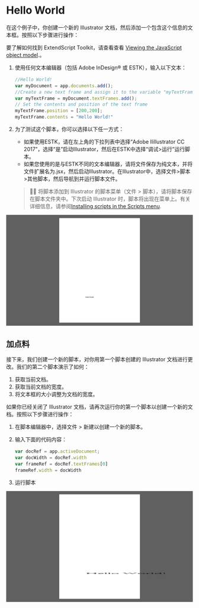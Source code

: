 # Hello World

在这个例子中，你创建一个新的 Illustrator 文档，然后添加一个包含这个信息的文本框。按照以下步骤进行操作：

要了解如何找到 ExtendScript Toolkit，请查看查看 [Viewing the JavaScript object model](/ai-script_learn/note/1.Introduction/4.查看对象模型).。

1. 使用任何文本编辑器（包括 Adobe InDesign® 或 ESTK），输入以下文本：

   ```js
   //Hello World!
   var myDocument = app.documents.add();
   //Create a new text frame and assign it to the variable "myTextFrame"
   var myTextFrame = myDocument.textFrames.add();
   // Set the contents and position of the text frame
   myTextFrame.position = [200,200];
   myTextFrame.contents = "Hello World!"
   ```

2. 为了测试这个脚本，你可以选择以下任一方式：

   - 如果使用ESTK，请在左上角的下拉列表中选择“Adobe llillustrator CC 2017”，选择“是”启动Illustrator，然后在ESTK中选择“调试>运行”运行脚本。
   - 如果您使用的是与ESTK不同的文本编辑器，请将文件保存为纯文本，并将文件扩展名为.jsx，然后启动Illustrator。在Illustrator中，选择文件>脚本>其他脚本，然后导航到并运行脚本文件。

   > :tipping_hand_man: 将脚本添加到 Illustrator 的脚本菜单（文件 > 脚本），请将脚本保存在脚本文件夹中。下次启动 Illustrator 时，脚本将出现在菜单上。有关详细信息，请参阅[Installing scripts in the Scripts menu](https://ai-scripting.docsforadobe.dev/introduction/executingScripts.html#introduction-executingscripts-installing).



![image-20231211175256083](assets/image-20231211175256083.png)



## 加点料

接下来，我们创建一个新的脚本，对你用第一个脚本创建的 Illustrator 文档进行更改。我们的第二个脚本演示了如何：

1. 获取当前文档。
2. 获取当前文档的宽度。
3. 将文本框的大小调整为文档的宽度。

如果你已经关闭了 Illustrator 文档，请再次运行你的第一个脚本以创建一个新的文档。按照以下步骤进行操作：

1. 在脚本编辑器中，选择文件 > 新建以创建一个新的脚本。

2. 输入下面的代码内容：
   ```js
   var docRef = app.activeDocument;
   var docWidth = docRef.width
   var frameRef = docRef.textFrames[0]
   frameRef.width = docWidth
   ```

3. 运行脚本

![image-20231211175329736](assets/image-20231211175329736.png)
